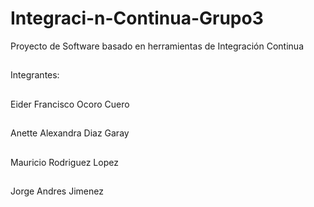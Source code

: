 # Integraci-n-Continua-Grupo3
Proyecto de Software basado en herramientas de Integración Continua

##
Integrantes:
##
Eider Francisco Ocoro Cuero
##
Anette Alexandra Diaz Garay
##
Mauricio Rodriguez Lopez
##
Jorge Andres Jimenez
